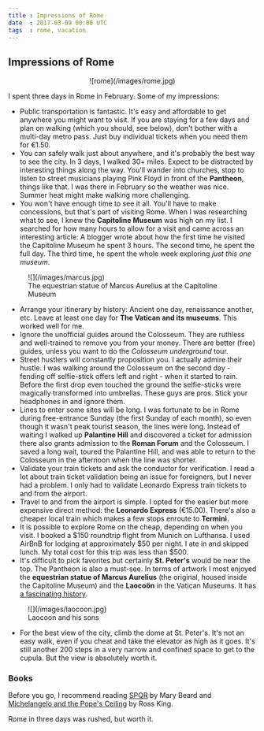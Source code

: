 ```yaml
---
title : Impressions of Rome
date  : 2017-03-09 00:00 UTC
tags  : rome, vacation
---
```


## Impressions of Rome

<figure markdown="1" style="text-align:center;">
  ![rome](/images/rome.jpg)
</figure>

I spent three days in Rome in February. Some of my impressions:

- Public transportation is fantastic. It's easy and affordable to get anywhere you might want to visit. If you are staying for a few days and plan on walking (which you should, see below), don't bother with a multi-day metro pass. Just buy individual tickets when you need them for €1.50.
- You can safely walk just about anywhere, and it's probably the best way to see the city. In 3 days, I walked 30+ miles. Expect to be distracted by interesting things along the way. You'll wander into churches, stop to listen to street musicians playing Pink Floyd in front of the **Pantheon**, things like that. I was there in February so the weather was nice. Summer heat might make walking more challenging.
- You won't have enough time to see it all. You'll have to make concessions, but that's part of visiting Rome. When I was researching what to see, I knew the **Capitoline Museum** was high on my list. I searched for how many hours to allow for a visit and came across an interesting article: A blogger wrote about how the first time he visited the Capitoline Museum he spent 3 hours. The second time, he spent the full day. The third time, he spent the whole week exploring *just this one museum*.

<figure markdown="1">
  ![](/images/marcus.jpg)
  <figcaption>The equestrian statue of Marcus Aurelius at the Capitoline Museum</figcaption>
</figure>

- Arrange your itinerary by history: Ancient one day, renaissance another, etc. Leave at least one day for **The Vatican and its museums**. This worked well for me.
- Ignore the unofficial guides around the Colosseum. They are ruthless and well-trained to remove you from your money. There are better (free) guides, unless you want to do the *Colosseum underground* tour.
- Street hustlers will constantly proposition you. I actually admire their hustle. I was walking around the Colosseum on the second day - fending off selfie-stick offers left and right - when it started to rain. Before the first drop even touched the ground the selfie-sticks were magically transformed into umbrellas. These guys are pros. Stick your headphones in and ignore them.
- Lines to enter some sites will be long. I was fortunate to be in Rome during free-entrance Sunday (the first Sunday of each month), so even though it wasn't peak tourist season, the lines were long. Instead of waiting I walked up **Palantine Hill** and discovered a ticket for admission there also grants admission to the **Roman Forum** and the Colosseum. I saved a long wait, toured the Palantine Hill, and was able to return to the Colosseum in the afternoon when the line was shorter.
- Validate your train tickets and ask the conductor for verification. I read a lot about train ticket validation being an issue for foreigners, but I never had a problem. I only had to validate Leonardo Express train tickets to and from the airport.
- Travel to and from the airport is simple. I opted for the easier but more expensive direct method: the **Leonardo Express** (€15.00). There's also a cheaper local train which makes a few stops enroute to **Termini**.
- It is possible to explore Rome on the cheap, depending on when you visit. I booked a $150 roundtrip flight from Munich on Lufthansa. I used AirBnB for lodging at approximately $50 per night. I ate in and skipped lunch. My total cost for this trip was less than $500.
- It's difficult to pick favorites but certainly **St. Peter's** would be near the top. The Pantheon is also a must-see. In terms of artwork I most enjoyed the **equestrian statue of Marcus Aurelius** (the original, housed inside the Capitoline Museum) and the **Laocoön** in the Vatican Museums. It has [a fascinating history](https://en.m.wikipedia.org/wiki/Laocoön_and_His_Sons).

<figure markdown="1">
  ![](/images/laocoon.jpg)
  <figcaption>Laocoon and his sons</figcaption>
</figure>

- For the best view of the city, climb the dome at St. Peter's. It's not an easy walk, even if you cheat and take the elevator as high as it goes. It's still another 200 steps in a very narrow and confined space to get to the cupula. But the view is absolutely worth it.

### Books

Before you go, I recommend reading [SPQR](http://www.amazon.com/dp/1631492225/?tag=tress-20) by Mary Beard and [Michelangelo and the Pope's Ceiling](http://www.amazon.com/dp/0142003697/?tag=tress-20) by Ross King.

Rome in three days was rushed, but worth it.

